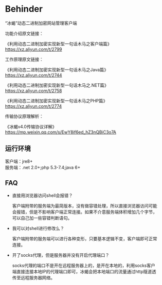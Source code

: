 # Behinder
“冰蝎”动态二进制加密网站管理客户端



功能介绍原文链接：

《利用动态二进制加密实现新型一句话木马之客户端篇》   https://xz.aliyun.com/t/2799

工作原理原文链接：

《利用动态二进制加密实现新型一句话木马之Java篇》 https://xz.aliyun.com/t/2744   

《利用动态二进制加密实现新型一句话木马之.NET篇》 https://xz.aliyun.com/t/2758   

《利用动态二进制加密实现新型一句话木马之PHP篇》  https://xz.aliyun.com/t/2774 

传输协议原理解析：

《冰蝎v4.0传输协议详解》 https://mp.weixin.qq.com/s/EwY8if6ed_hZ3nQBiC3o7A



## 运行环境  

  客户端：jre8+   
  服务端：.net 2.0+;php 5.3-7.4;java 6+   

## FAQ
  
  
* 直接用浏览器访问shell会报错？

  客户端附带的服务端为最简版本，没有做容错处理，所以直接浏览器访问可能会报错，但是不影响客户端正常连接。如果不介意服务端体积增加几个字节，可以自己加一些容错判断语句。
  
* 我可以对shell进行修改么？

  客户端附带的服务端可以进行各种变形，只要基本逻辑不变，客户端即可正常连接。
  
* 开了socks代理，但是服务器并没有开启代理端口？

  socks代理的端口不是开在远程服务器上的，是开在本地的，利用socks客户端直接连接本地IP的代理端口即可，冰蝎会把本地端口的流量通过http隧道透传至远程服务器网络。
